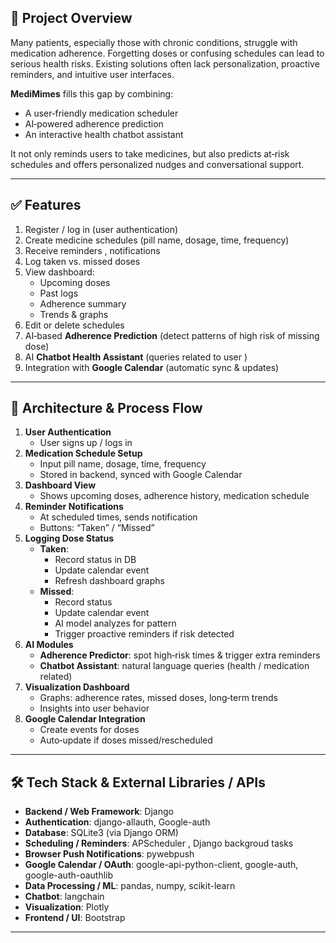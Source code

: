 ## 🏥 Project Overview

Many patients, especially those with chronic conditions, struggle with medication adherence. Forgetting doses or confusing schedules can lead to serious health risks. Existing solutions often lack personalization, proactive reminders, and intuitive user interfaces.

**MediMimes** fills this gap by combining:

- A user‑friendly medication scheduler  
- AI‑powered adherence prediction  
- An interactive health chatbot assistant  

It not only reminds users to take medicines, but also predicts at‑risk schedules and offers personalized nudges and conversational support.

---

## ✅ Features

1. Register / log in (user authentication)  
2. Create medicine schedules (pill name, dosage, time, frequency)  
3. Receive reminders , notifications
4. Log taken vs. missed doses  
5. View dashboard:
   - Upcoming doses  
   - Past logs  
   - Adherence summary  
   - Trends & graphs  
6. Edit or delete schedules  
7. AI‑based **Adherence Prediction** (detect patterns of high risk of missing dose)  
8. AI **Chatbot Health Assistant** (queries related to user )  
9. Integration with **Google Calendar** (automatic sync & updates)

---

## 🧩 Architecture & Process Flow

1. **User Authentication**  
   - User signs up / logs in  
2. **Medication Schedule Setup**  
   - Input pill name, dosage, time, frequency  
   - Stored in backend, synced with Google Calendar  
3. **Dashboard View**  
   - Shows upcoming doses, adherence history, medication schedule
4. **Reminder Notifications**  
   - At scheduled times, sends notification 
   - Buttons: “Taken” / “Missed”  
5. **Logging Dose Status**  
   - **Taken**:
     - Record status in DB  
     - Update calendar event  
     - Refresh dashboard graphs  
   - **Missed**:
     - Record status  
     - Update calendar event  
     - AI model analyzes for pattern  
     - Trigger proactive reminders if risk detected  
6. **AI Modules**  
   - **Adherence Predictor**: spot high‑risk times & trigger extra reminders  
   - **Chatbot Assistant**: natural language queries (health / medication related)  
7. **Visualization Dashboard**  
   - Graphs: adherence rates, missed doses, long‑term trends  
   - Insights into user behavior  
8. **Google Calendar Integration**  
   - Create events for doses  
   - Auto‑update if doses missed/rescheduled  


---

## 🛠️ Tech Stack & External Libraries / APIs

- **Backend / Web Framework**: Django  
- **Authentication**: django-allauth, Google-auth 
- **Database**: SQLite3 (via Django ORM)  
- **Scheduling / Reminders**: APScheduler , Django backgroud tasks 
- **Browser Push Notifications**: pywebpush  
- **Google Calendar / OAuth**: google-api-python-client, google-auth, google-auth-oauthlib  
- **Data Processing / ML**: pandas, numpy, scikit-learn  
- **Chatbot**: langchain  
- **Visualization**: Plotly  
- **Frontend / UI**: Bootstrap  

---

